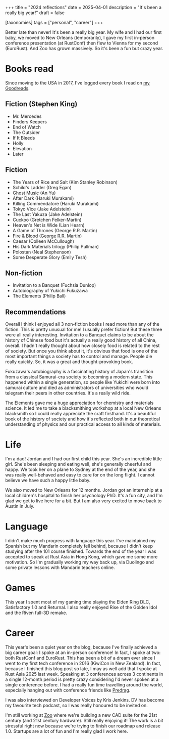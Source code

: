 +++
title = "2024 reflections"
date = 2025-04-01
description = "It's been a really big year!"
draft = false

[taxonomies]
tags = ["personal", "career"]
+++

Better late than never! It's been a really big year. My wife and I had our first baby, we moved to New Orleans (temporarily), I gave my first in-person conference presentation (at RustConf) then flew to Vienna for my second (EuroRust). And Zoo has grown massively. So it's been a fun but crazy year.

<!-- more -->

# Books read

Since moving to the USA in 2017, I've logged every book I read on [my Goodreads](https://www.goodreads.com/user/show/19657142-adam).

## Fiction (Stephen King)
 - Mr. Mercedes
 - Finders Keepers
 - End of Watch
 - The Outsider
 - If It Bleeds
 - Holly
 - Elevation
 - Later
 
## Fiction
 - The Years of Rice and Salt (Kim Stanley Robinson)
 - Schild's Ladder (Greg Egan)
 - Ghost Music (An Yu)
 - After Dark (Haruki Murakami)
 - Killing Commendatore (Haruki Murakami)
 - Tokyo Vice (Jake Adelstein)
 - The Last Yakuza (Jake Adelstein)
 - Cuckoo (Gretchen Felker-Martin)
 - Heaven's Net is Wide (Lian Hearn)
 - A Game of Thrones (George R.R. Martin)
 - Fire & Blood (George R.R. Martin)
 - Caesar (Colleen McCullough)
 - His Dark Materials trilogy (Philip Pullman)
 - Polostan (Neal Stephenson)
 - Some Desperate Glory (Emily Tesh)
 
 ## Non-fiction
 - Invitation to a Banquet (Fuchsia Dunlop)
 - Autobiography of Yukichi Fukuzawa
 - The Elements (Philip Ball)

## Recommendations

Overall I think I enjoyed all 3 non-fiction books I read more than any of the fiction. This is pretty unusual for me! I usually prefer fiction! But these three were all really interesting. Invitation to a Banquet claims to be about the history of Chinese food but it's actually a really good history of all China, overall. I hadn't really thought about how closely food is related to the rest of society. But once you think about it, it's obvious that food is one of the most important things a society has to control and manage. People die really quickly. So, it was a great and thought-provoking book.

Fukuzawa's autobiography is a fascinating history of Japan's transition from a classical Samurai-era society to becoming a modern state. This happened within a single generation, so people like Yukichi were born into samurai culture and died as administrators of universities who would telegram their peers in other countries. It's a really wild ride.

The Elements gave me a huge appreciation for chemistry and materials science. It led me to take a blacksmithing workshop at a local New Orleans blacksmith so I could really appreciate the craft firsthand. It's a beautiful book of the history of society and how it's reflected both in our theoretical understanding of physics and our practical access to all kinds of materials.

# Life

I'm a dad! Jordan and I had our first child this year. She's an incredible little girl. She's been sleeping and eating well, she's generally cheerful and happy. We took her on a plane to Sydney at the end of the year, and she was really well-behaved and easy to care for on the long flight. I cannot believe we have such a happy little baby.

We also moved to New Orleans for 12 months. Jordan got an internship at a local children's hospital to finish her psychology PhD. It's a fun city, and I'm glad we get to live here for a bit. But I am also very excited to move back to Austin in July.

# Language

I didn't make much progress with language this year. I've maintained my Spanish but my Mandarin completely fell behind, because I didn't keep studying after the 101 course finished. Towards the end of the year I was accepted to speak at Rust Asia in Hong Kong, which gave me some more motivation. So I'm gradually working my way back up, via Duolingo and some private lessons with Mandarin teachers online.

# Games

This year I spent most of my gaming time playing the Elden Ring DLC, Satisfactory 1.0 and Returnal. I also really enjoyed Rise of the Golden Idol and the Riven full-3D remake.

# Career

This year's been a quiet year on the blog, because I've finally achieved a big career goal: I spoke at an in-person conference! In fact, I spoke at two: both RustConf and EuroRust. This has been a bit of a dream ever since I went to my first tech conference in 2016 (KiwiCon in New Zealand). In fact, because I finished this blog post so late, I may as well add that I spoke at Rust Asia 2025 last week. Speaking at 3 conferences across 3 continents in a single 12-month period is pretty crazy considering I'd never spoken at a single conference before. I had a really fun time travelling around the world, especially hanging out with conference friends like [Predrag](https://predr.ag).

I was also interviewed on Developer Voices by Kris Jenkins. DV has become my favourite tech podcast, so I was really honoured to be invited on.

I'm still working at [Zoo](https://zoo.dev) where we're building a new CAD suite for the 21st century (and 21st century hardware). Still really enjoying it! The work is a bit stressful right now because we're trying to finish our roadmap and release 1.0. Startups are a lot of fun and I'm really glad I work here. 

